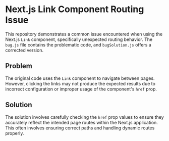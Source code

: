# Next.js Link Component Routing Issue

This repository demonstrates a common issue encountered when using the Next.js `Link` component, specifically unexpected routing behavior. The `bug.js` file contains the problematic code, and `bugSolution.js` offers a corrected version.

## Problem
The original code uses the `Link` component to navigate between pages.  However, clicking the links may not produce the expected results due to incorrect configuration or improper usage of the component's `href` prop.

## Solution
The solution involves carefully checking the `href` prop values to ensure they accurately reflect the intended page routes within the Next.js application.
This often involves ensuring correct paths and handling dynamic routes properly.
